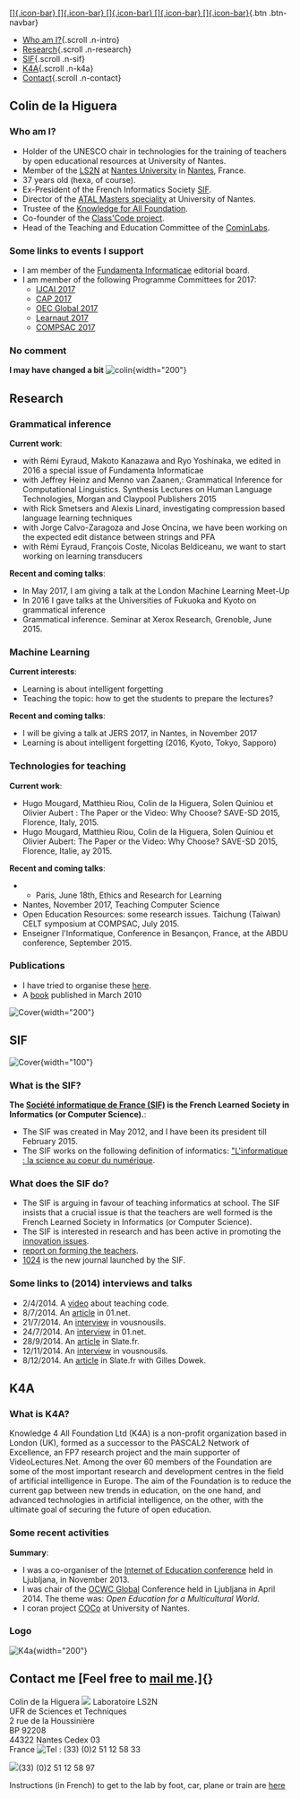 <div id="header-container">

<div id="header" data-spy="affix" data-offset-top="35">

<div class="container">

<div id="logo">

</div>

[[]{.icon-bar} []{.icon-bar} []{.icon-bar} []{.icon-bar}
[]{.icon-bar}](#){.btn .btn-navbar}
-   [Who am I?](#intro "Whoami"){.scroll .n-intro}
-   [Research](#research "Research"){.scroll .n-research}
-   [SIF](#sif "SIF"){.scroll .n-sif}
-   [K4A](#k4a "K4A"){.scroll .n-k4a}
-   [Contact](#contact "Contact"){.scroll .n-contact}

</div>

</div>

</div>

<div id="intro" class="section intro">

Colin de la Higuera
-------------------

<div class="row content">

<div class="span4">

### Who am I?

-   Holder of the UNESCO chair in technologies for the training of
    teachers by open educational resources at University of Nantes.
-   Member of the [LS2N](https://ls2n.fr/) at [Nantes
    University](http://www.univ-nantes.fr/) in
    [Nantes](http://www.nantes.fr/), France.
-   37 years old (hexa, of course).
-   Ex-President of the French Informatics Society
    [SIF](http://www.societe-informatique-de-france.fr/).
-   Director of the [ATAL Masters
    speciality](http://www.master-info.univ-nantes.fr/00542841/0/fiche___pagelibre/&RH=1403710895111)
    at University of Nantes.
-   Trustee of the [Knowledge for All
    Foundation](http://www.k4all.org/).
-   Co-founder of the [Class'Code
    project](https://pixees.fr/classcode/).
-   Head of the Teaching and Education Committee of the
    [CominLabs](http://www.cominlabs.ueb.eu/).

</div>

<div class="span4">

### Some links to events I support

-   I am member of the [Fundamenta Informaticae](http://fi.mimuw.edu.pl)
    editorial board.
-   I am member of the following Programme Committees for 2017:
    -   [IJCAI 2017](https://ijcai-17.org/)
    -   [CAP 2017](http://cap2017.imag.fr/)
    -   [OEC Global 2017](http://conference.oeconsortium.org/2017/)
    -   [Learnaut 2017](https://learnaut.wordpress.com/)
    -   [COMPSAC 2017](https://www.computer.org/web/compsac2017)

</div>

<div class="span4">

### No comment

**I may have changed a bit**
![colin](images/Photo_Colin.jpg){width="200"}

</div>

</div>

</div>

<div id="research" class="section research">

Research
--------

<div class="row content">

<div class="span4">

### Grammatical inference

**Current work**:

-   with Rémi Eyraud, Makoto Kanazawa and Ryo Yoshinaka, we edited in
    2016 a special issue of Fundamenta Informaticae
-   with Jeffrey Heinz and Menno van Zaanen,: Grammatical Inference for
    Computational Linguistics. Synthesis Lectures on Human Language
    Technologies, Morgan and Claypool Publishers 2015
-   with Rick Smetsers and Alexis Linard, investigating compression
    based language learning techniques
-   with Jorge Calvo-Zaragoza and Jose Oncina, we have been working on
    the expected edit distance between strings and PFA
-   with Rémi Eyraud, François Coste, Nicolas Beldiceanu, we want to
    start working on learning transducers

**Recent and coming talks**:

-   In May 2017, I am giving a talk at the London Machine Learning
    Meet-Up
-   In 2016 I gave talks at the Universities of Fukuoka and Kyoto on
    grammatical inference
-   Grammatical inference. Seminar at Xerox Research, Grenoble,
    June 2015.

</div>

<div class="span4">

### Machine Learning

**Current interests**:

-   Learning is about intelligent forgetting
-   Teaching the topic: how to get the students to prepare the lectures?

**Recent and coming talks**:

-   I will be giving a talk at JERS 2017, in Nantes, in November 2017
-   Learning is about intelligent forgetting (2016, Kyoto, Tokyo,
    Sapporo)

<div class="span4">

### Technologies for teaching

**Current work**:

-   Hugo Mougard, Matthieu Riou, Colin de la Higuera, Solen Quiniou et
    Olivier Aubert : The Paper or the Video: Why Choose? SAVE-SD 2015,
    Florence, Italy, 2015.
-   Hugo Mougard, Matthieu Riou, Colin de la Higuera, Solen Quiniou et
    Olivier Aubert: The Paper or the Video: Why Choose? SAVE-SD 2015,
    Florence, Italie, ay 2015.

**Recent and coming talks**:

-   -   Paris, June 18th, Ethics and Research for Learning
-   Nantes, November 2017, Teaching Computer Science
-   Open Education Resources: some research issues. Taichung (Taiwan)
    CELT symposium at COMPSAC, July 2015.
-   Enseigner l'Informatique, Conference in Besançon, France, at the
    ABDU conference, September 2015.

</div>

</div>

<div class="span4">

### Publications

-   I have tried to organise these [here](webpages/publications.html).
-   A [book](book_webpage.html) published in March 2010

![Cover](images/book.jpg){width="200"}

</div>

</div>

</div>

<div id="sif" class="section sif">

SIF
---

![Cover](images/sif.jpg){width="100"}
<div class="row content">

<div class="span4">

### What is the SIF?

**The [Société informatique de France
(SIF)](http://www.societe-informatique-de-france.fr/) is the French
Learned Society in Informatics (or Computer Science).**:

-   The SIF was created in May 2012, and I have been its president till
    February 2015.
-   The SIF works on the following definition of informatics:
    ["L'informatique : la science au coeur du numérique]().

</div>

<div class="span4">

### What does the SIF do?

-   The SIF is arguing in favour of teaching informatics at school. The
    SIF insists that a crucial issue is that the teachers are well
    formed is the French Learned Society in Informatics (or Computer
    Science).
-   The SIF is interested in research and has been active in promoting
    the [innovation
    issues](http://videolectures.net/sifinformatique2013_paris/).
-   [report on forming the
    teachers](http://www.societe-informatique-de-france.fr/actualite/2013/Rapport_SIF_sur_ISN.pdf).
-   [1024](http://1024.labri.fr/no1.html) is the new journal launched by
    the SIF.

</div>

<div class="span4">

### Some links to (2014) interviews and talks

-   2/4/2014. A
    [video](http://www.dailymotion.com/video/x1nc69j_decodez-le-code-colin-de-la-higuera-inria_school)
    about teaching code.
-   8/7/2014. An
    [article](http://pro.01net.com/editorial/623418/une-idee-simple-pour-enseigner-linformatique-il-faut-des-informaticiens/)
    in 01.net.
-   21/7/2014. An
    [interview](http://www.vousnousils.fr/2014/07/21/le-code-informatique-a-lecole-une-bonne-idee-554249)
    in vousnousils.
-   24/7/2014. An
    [interview](http://www.01net.com/editorial/624270/de-l-interet-d-enseigner-le-code-aux-enfants/)
    in 01.net.
-   28/9/2014. An
    [article](http://www.slate.fr/story/92677/eleves-francais-tablette-cours-informatique)
    in Slate.fr.
-   12/11/2014. An
    [interview](http://www.vousnousils.fr/2014/11/12/plan-numerique-pour-lecole-le-discours-a-change-556678)
    in vousnousils.
-   8/12/2014. An
    [article](http://www.slate.fr/story/95523/cours-informatique-ecole)
    in Slate.fr with Gilles Dowek.

</div>

</div>

</div>

<div id="k4a" class="section k4a">

K4A
---

<div class="row content">

<div class="span4">

### What is K4A?

Knowledge 4 All Foundation Ltd (K4A) is a non-profit organization based
in London (UK), formed as a successor to the PASCAL2 Network of
Excellence, an FP7 research project and the main supporter of
VideoLectures.Net. Among the over 60 members of the Foundation are some
of the most important research and development centres in the field of
artificial intelligence in Europe. The aim of the Foundation is to
reduce the current gap between new trends in education, on the one hand,
and advanced technologies in artificial intelligence, on the other, with
the ultimate goal of securing the future of open education.

</div>

<div class="span4">

### Some recent activities

**Summary**:

-   I was a co-organiser of the [Internet of Education
    conference](http://www.k4all.org/Internet_of_Education/) held in
    Ljubljana, in November 2013.
-   I was chair of the [OCWC
    Global](http://conference.ocwconsortium.org/2014/) Conference held
    in Ljubljana in April 2014. The theme was: *Open Education for a
    Multicultural World*.
-   I coran project [COCo](http://www.comin-ocw.org/) at University of
    Nantes.

</div>

<div class="span4">

### Logo

![K4a](images/k4a_logo.jpg){width="200"}

</div>

</div>

</div>

<div id="contact" class="section contact">

Contact me [Feel free to [mail me](mailto:cdlh@univ-nantes.fr).]{}
------------------------------------------------------------------

Colin de la Higuera ![](images/envelop.gif) Laboratoire LS2N\
UFR de Sciences et Techniques\
2 rue de la Houssinière\
BP 92208\
44322 Nantes Cedex 03\
France
![Tel :](images/phone.gif) (33) (0)2 51 12 58 33

![](images/fax.gif)(33) (0)2 51 12 58 97

Instructions (in French) to get to the lab by foot, car, plane or train
are
[here](http://www.lina.univ-nantes.fr/?Acces-au-LINA-site-de-la.html)

</div>
